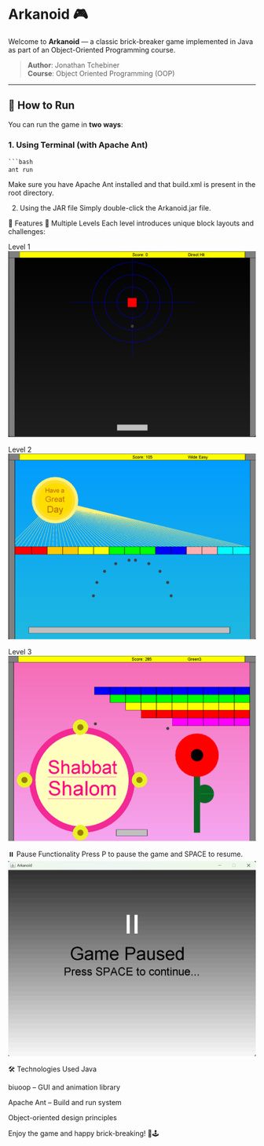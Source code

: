 # Arkanoid 🎮

Welcome to **Arkanoid** — a classic brick-breaker game implemented in Java as part of an Object-Oriented Programming course.

> **Author**: Jonathan Tchebiner  
> **Course**: Object Oriented Programming (OOP)

---

## 🚀 How to Run

You can run the game in **two ways**:

### 1. Using Terminal (with Apache Ant)
    ```bash
    ant run

Make sure you have Apache Ant installed and that build.xml is present in the root directory.

2. Using the JAR file
Simply double-click the Arkanoid.jar file.

🧩 Features
🧱 Multiple Levels
Each level introduces unique block layouts and challenges:

Level 1
![Level 1](src/pictures/levelone.png)

Level 2
![Level 2](src/pictures/leveltwo.png)

Level 3
![Level 3](src/pictures/levelthree.png)

⏸️ Pause Functionality
Press P to pause the game and SPACE to resume.
![Pause](src/pictures/pause.png)

🛠️ Technologies Used
Java

biuoop – GUI and animation library

Apache Ant – Build and run system

Object-oriented design principles

Enjoy the game and happy brick-breaking! 🧱🕹️